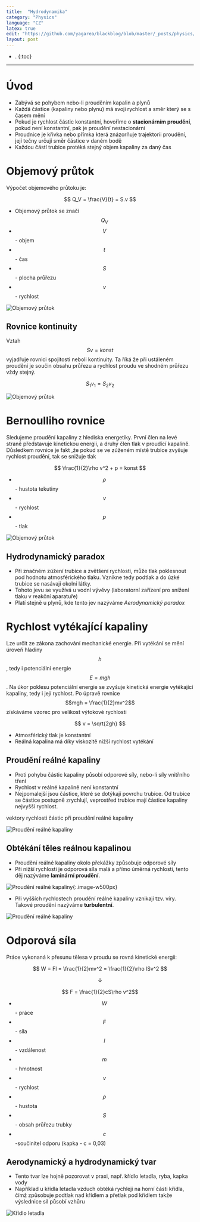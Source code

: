 ```yaml
---
title:  "Hydrodynamika"
category: "Physics"
language: "CZ"
latex: true
edit: "https://github.com/yagarea/blackblog/blob/master/_posts/physics/2020-05-10-hydrodynamika.md?plain=1"
layout: post
---
```


- .
{:toc}
---

# Úvod
- Zabývá se pohybem nebo-li prouděním kapalin a plynů
- Každá částice (kapaliny nebo plynu) má svoji rychlost a směr který se s časem mění
- Pokud je rychlost částic konstantní, hovoříme o **stacionárním proudění**, pokud není konstantní, pak je proudění nestacionární
- Proudnice je křivka nebo přímka která znázorňuje trajektorii proudění, její tečny určují směr částice v daném bodě
- Každou částí trubice protéká stejný objem kapaliny za daný čas

# Objemový průtok
Výpočet objemového průtoku je:

$$ Q_V = \frac{V}{t} = S.v $$

- Objemový průtok se značí $$Q_V$$
- $$V$$ - objem
- $$t$$ - čas
- $$S$$ - plocha průřezu
- $$v$$ - rychlost

![Objemový průtok](/assets/img/physics/hydrodynamika/objemovy-prutok.png)

## Rovnice kontinuity

Vztah $$Sv=konst$$ vyjadřuje rovnici spojitosti neboli kontinuity. Ta říká že při ustáleném proudění je součin obsahu průřezu a rychlost proudu ve shodném průřezu vždy stejný. 

$$ S_1v_1 = S_2v_2 $$

![Objemový průtok](/assets/img/physics/hydrodynamika/continuita.png)

# Bernoulliho rovnice
Sledujeme proudění kapaliny z hlediska energetiky. První člen na levé straně představuje kinetickou energii, a druhý člen tlak v proudící kapalině. Důsledkem rovnice je fakt ,že pokud se ve zúženém místě trubice  zvyšuje rychlost proudění, tak se snižuje tlak

$$ \frac{1}{2}\rho v^2 + p = konst $$

- $$\rho$$ - hustota tekutiny
- $$v$$ - rychlost
- $$p$$ - tlak

![Objemový průtok](/assets/img/physics/hydrodynamika/bermulli.png)

## Hydrodynamický paradox
- Při značném zúžení trubice a zvětšení rychlosti, může tlak poklesnout pod hodnotu atmosférického tlaku. Vznikne tedy podtlak a do úzké trubice se nasávají okolní látky. 
- Tohoto jevu se využívá u vodní vývěvy (laboratorní zařízení pro snížení tlaku v reakční aparatuře)
- Platí stejně u plynů, kde tento jev nazýváme _Aerodynamický paradox_

# Rychlost vytékající kapaliny
Lze určit ze zákona zachování mechanické energie. Při vytékání se mění úroveň hladiny $$h$$, tedy i potenciální energie $$E = mgh$$. Na úkor poklesu potenciální energie se zvyšuje kinetická energie vytékající kapaliny, tedy i její rychlost. Po úpravě rovnice $$mgh = \frac{1}{2}mv^2$$ získáváme vzorec pro velikost výtokové rychlosti

$$ v = \sqrt{2gh} $$

- Atmosférický tlak je konstantní
- Reálná kapalina má díky viskozitě nižší rychlost vytékání

## Proudění reálné kapaliny
- Proti pohybu částic kapaliny působí odporové síly, nebo-li síly vnitřního tření
- Rychlost v reálné kapalině není konstantní
- Nejpomalejší jsou částice, které se dotýkají povrchu trubice. Od trubice se částice postupně zrychlují, veprostřed trubice mají částice kapaliny nejvyšší rychlost.

vektory rychlosti částic při proudění reálné kapaliny

![Proudění reálné kapaliny](/assets/img/physics/hydrodynamika/proudeni-realne-kapaliny.png)

## Obtékání těles reálnou kapalinou
- Proudění reálné kapaliny okolo překážky způsobuje odporové síly
- Při nižší rychlosti je odporová síla malá a přímo úměrná rychlosti, tento děj nazýváme **laminární proudění**.

![Proudění reálné kapaliny](/assets/img/physics/hydrodynamika/laminalni-proudeni.png){:.image-w500px}


- Při vyšších rychlostech proudění reálné kapaliny vznikají tzv. víry. Takové proudění nazýváme **turbulentní**.

![Proudění reálné kapaliny](/assets/img/physics/hydrodynamika/turbulentni-proudeni.png)

# Odporová síla
Práce vykonaná k přesunu tělesa v proudu se rovná kinetické energii:

$$ W = Fl = \frac{1}{2}mv^2 = \frac{1}{2}\rho lSv^2 $$

$$ \downarrow $$
 
$$ F = \frac{1}{2}cS\rho v^2$$

- $$W$$ - práce
- $$F$$ - síla
- $$l$$ - vzdálenost
- $$m$$ - hmotnost
- $$v$$ - rychlost
- $$\rho$$ - hustota
- $$S$$ - obsah průřezu trubky
- $$c$$  -součinitel odporu (kapka - c = 0,03)

## Aerodynamický a hydrodynamický tvar
- Tento tvar lze hojně pozorovat v praxi, např. křídlo letadla, ryba, kapka vody
- Například u křídla letadla vzduch obtéká rychleji na horní části křídla, čímž způsobuje podtlak nad křídlem a přetlak pod křídlem takže výslednice sil působí vzhůru 

![Křídlo letadla](/assets/img/physics/hydrodynamika/kridlo.png)

